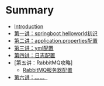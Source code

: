   # Summary

  * [Introduction](README.md)
  * [第一讲：springboot helloworld初识](/01/coffeeliu-boot-helloworld/READE.md)
  * [第二讲：application.properties配置](/02/coffeeliu-boot-config/README.md)
  * [第三讲：yml配置](/03/coffeeliu-boot-config-yml/README.md)
  * [第四讲：日志配置](/04/coffeeliu-boot-log/README.md)
  * [第五讲：RabbitMQ攻略]  
      * [RabbitMQ服务器配置](/05/RabbitMQInstall.md)
  * [第六讲：。。。。]()